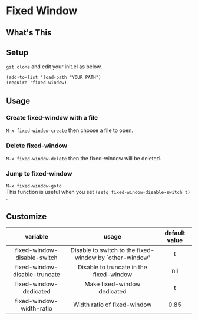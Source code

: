 # Fixed Window

## What's This

## Setup

`git clone` and edit your init.el as below.

```elisp
(add-to-list 'load-path "YOUR PATH")
(require 'fixed-window)
```

## Usage

### Create fixed-window with a file

`M-x fixed-window-create` then choose a file to open.

### Delete fixed-window

`M-x fixed-window-delete` then the fixed-window will be deleted.

### Jump to fixed-window

`M-x fixed-window-goto`  
This function is useful when you set `(setq fixed-window-disable-switch t)` .

## Customize

|variable|usage|default value|
|:---:|:---:|:---:|
|fixed-window-disable-switch|Disable to switch to the fixed-window by `other-window'|t|
|fixed-window-disable-truncate|Disable to truncate in the fixed-window|nil|
|fixed-window-dedicated|Make fixed-window dedicated|t|
|fixed-window-width-ratio|Width ratio of fixed-window|0.85|
